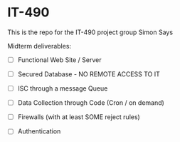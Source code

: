 # IT-490
This is the repo for the IT-490 project group Simon Says

Midterm deliverables:

- [ ] Functional Web Site / Server

- [ ] Secured Database - NO REMOTE ACCESS TO IT

- [ ] ISC through a message Queue

- [ ] Data Collection through Code (Cron / on demand)

- [ ] Firewalls (with at least SOME reject rules)

- [ ] Authentication
